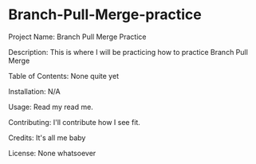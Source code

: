 # Branch-Pull-Merge-practice

Project Name: Branch Pull Merge Practice

Description: This is where I will be practicing how to practice Branch Pull Merge

Table of Contents: None quite yet

Installation: N/A

Usage: Read my read me.

Contributing: I'll contribute how I see fit.

Credits: It's all me baby

License: None whatsoever